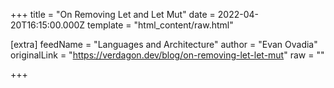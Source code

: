 
+++
title = "On Removing Let and Let Mut"
date = 2022-04-20T16:15:00.000Z
template = "html_content/raw.html"

[extra]
feedName = "Languages and Architecture"
author = "Evan Ovadia"
originalLink = "https://verdagon.dev/blog/on-removing-let-let-mut"
raw = ""

+++

